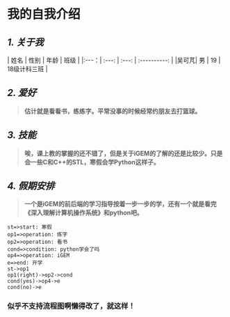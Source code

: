 # **我的自我介绍**
## *1. 关于我*
| 姓名 | 性别  | 年龄  |     班级     |
|:---：| :---: | :---: | :----------: |
|吴可芃|  男   |  19   | 18级计科三班 |

## *2. 爱好*
> **估计就是看看书，练练字。平常没事的时候经常约朋友去打篮球。**
## *3. 技能*
>**唉，课上教的掌握的还不错了，但是关于iGEM的了解的还是比较少。只是会一些C和C++的STL，寒假会学Python这样子。**
## *4. 假期安排* 
>**一个是iGEM的前后端的学习指导按着一步一步的学，还有一个就是看完《深入理解计算机操作系统》和python吧。**

```flow
st=>start: 寒假
op1=>operation: 练字
op2=>operation: 看书
cond=>condition: python学会了吗
op4=>operation: iGEM
e=>end: 开学
st->op1
op1(right)->op2->cond
cond(yes)->op4->e
cond(no)->e
```
### 似乎不支持流程图啊懒得改了，就这样！
